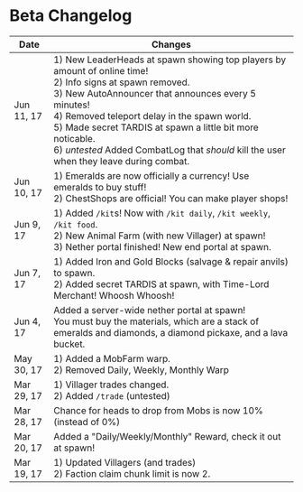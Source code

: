 # Beta Changelog

Date | Changes
-----|------
Jun 11, 17 | 1) New LeaderHeads at spawn showing top players by amount of online time!<br/>2) Info signs at spawn removed.<br/>3) New AutoAnnouncer that announces every 5 minutes!<br/>4) Removed teleport delay in the spawn world.<br/>5) Made secret TARDIS at spawn a little bit more noticable.<br/>6) *untested* Added CombatLog that *should* kill the user when they leave during combat.
Jun 10, 17 | 1) Emeralds are now officially a currency! Use emeralds to buy stuff!<br/>2) ChestShops are official! You can make player shops!
Jun 9, 17 | 1) Added `/kit`s! Now with `/kit daily`, `/kit weekly`, `/kit food`.<br/>2) New Animal Farm (with new Villager) at spawn!<br/>3) Nether portal finished! New end portal at spawn.
Jun 7, 17 | 1) Added Iron and Gold Blocks (salvage & repair anvils) to spawn.<br/>2) Added secret TARDIS at spawn, with Time-Lord Merchant! Whoosh Whoosh!
Jun 4, 17 | Added a server-wide nether portal at spawn!<br/>You must buy the materials, which are a stack of emeralds and diamonds, a diamond pickaxe, and a lava bucket.
May 30, 17 | 1) Added a MobFarm warp.<br/>2) Removed Daily, Weekly, Monthly Warp
Mar 29, 17 | 1) Villager trades changed.<br/>2) Added `/trade` (untested)
Mar 28, 17 | Chance for heads to drop from Mobs is now 10% (instead of 0%)
Mar 20, 17 | Added a "Daily/Weekly/Monthly" Reward, check it out at spawn!
Mar 19, 17 | 1) Updated Villagers (and trades)<br/>2) Faction claim chunk limit is now 2.
